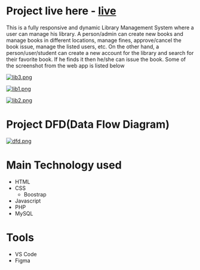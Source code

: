 # Project live here - [live](http://libassista.rf.gd/)

This is a fully responsive and dynamic Library Management System where a user can manage his library. A person/admin can create new books and manage books in different locations, manage fines, approve/cancel the book issue, manage the listed users, etc. On the other hand, a person/user/student can create a new account for the library and search for their favorite book. If he finds it then he/she can issue the book. Some of the screenshot from the web app is listed below

[![lib3.png](https://i.postimg.cc/L6KqcfKX/lib3.png)](https://postimg.cc/14B568zh)

[![lib1.png](https://i.postimg.cc/W1d75gM4/lib1.png)](https://postimg.cc/jDrN5W3V)

[![lib2.png](https://i.postimg.cc/K8CDwjND/lib2.png)](https://postimg.cc/87Bvr1x7)


# Project DFD(Data Flow Diagram)
[![dfd.png](https://i.postimg.cc/bJr002rF/dfd.png)](https://postimg.cc/9R3qC0GG)


# Main Technology used 
  * HTML
  * CSS
    * Boostrap
  * Javascript
  * PHP
  * MySQL
    
# Tools
  * VS Code
  * Figma
  
